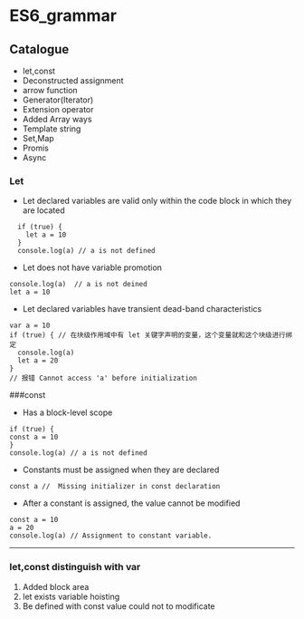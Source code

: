 # ES6_grammar


## Catalogue
  * let,const
  * Deconstructed assignment 
  * arrow function
  * Generator(Iterator)
  * Extension operator
  * Added Array ways
  * Template string
  * Set,Map
  * Promis
  * Async

### Let
  * Let declared variables are valid only within the code block in which they are located
  ```
    if (true) {
      let a = 10
    }
    console.log(a) // a is not defined

  ```
  * Let does not have variable promotion
  ```
  console.log(a)  // a is not deined
  let a = 10
  ```
  * Let declared variables have transient dead-band characteristics
  ```
  var a = 10
  if (true) { // 在块级作用域中有 let 关键字声明的变量，这个变量就和这个块级进行绑定
    console.log(a)
    let a = 20
  }
  // 报错 Cannot access 'a' before initialization
  ```
###const 
  * Has a block-level scope
  ```
  if (true) {
  const a = 10
  }
  console.log(a) // a is not defined
  ```
  * Constants must be assigned when they are declared
  ```
  const a //  Missing initializer in const declaration
  ```
  * After a constant is assigned, the value cannot be modified
  ```
  const a = 10
  a = 20
  console.log(a) // Assignment to constant variable.
  ```
---
### let,const distinguish with var
  1. Added block area
  2. let exists variable hoisting
  3. Be defined with const value could not to modificate




